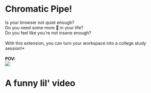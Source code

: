 # Chromatic Pipe!
Is your browser not quiet enough? <br />
Do you need some more 🎺 in your life? <br />
Do you feel like you're not insane enough? <br /> <br />
With this extension, you can turn your workspace into a college study session!* <br />
<br />
**POV:** <br />
<img src="https://i.imgflip.com/2pg2s7.jpg?a467736" />

# A funny lil' video
